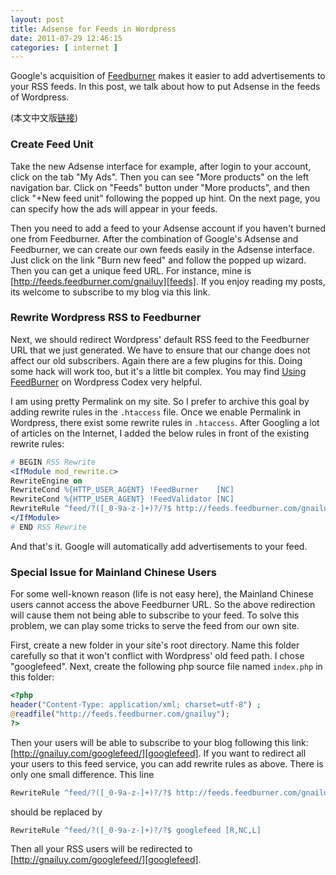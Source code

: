 ```yaml
---
layout: post
title: Adsense for Feeds in Wordpress
date: 2011-07-29 12:46:15
categories: [ internet ]
---
```


Google's acquisition of [Feedburner][feedburner] makes it easier to add advertisements to your RSS feeds.
In this post, we talk about how to put Adsense in the feeds of Wordpress.

<!-- more -->

(本文中文版[链接][chinese])

### Create Feed Unit

Take the new Adsense interface for example, after login to your account, click on the tab "My Ads". Then you can see "More products" on the left navigation bar.
Click on "Feeds" button under "More products", and then click "+New feed unit" following the popped up hint.
On the next page, you can specify how the ads will appear in your feeds.

Then you need to add a feed to your Adsense account if you haven't burned one from Feedburner. After the combination of Google's Adsense and Feedburner,
we can create our own feeds easily in the Adsense interface. Just click on the link "Burn new feed" and follow the popped up wizard. Then you can get a unique feed URL.
For instance, mine is [http://feeds.feedburner.com/gnailuy][feeds]. If you enjoy reading my posts, its welcome to subscribe to my blog via this link.

### Rewrite Wordpress RSS to Feedburner

Next, we should redirect Wordpress' default RSS feed to the Feedburner URL that we just generated. We have to ensure that our change does not affect our old subscribers.
Again there are a few plugins for this. Doing some hack will work too, but it's a little bit complex. You may find [Using FeedBurner][using-feedburner] on Wordpress Codex
very helpful.

I am using pretty Permalink on my site. So I prefer to archive this goal by adding rewrite rules in the `.htaccess` file. Once we enable Permalink in Wordpress,
there exist some rewrite rules in `.htaccess`. After Googling a lot of articles on the Internet, I added the below rules in front of the existing rewrite rules:

``` apache
# BEGIN RSS Rewrite
<IfModule mod_rewrite.c>
RewriteEngine on
RewriteCond %{HTTP_USER_AGENT} !FeedBurner    [NC]
RewriteCond %{HTTP_USER_AGENT} !FeedValidator [NC]
RewriteRule ^feed/?([_0-9a-z-]+)?/?$ http://feeds.feedburner.com/gnailuy [R,NC,L]
</IfModule>
# END RSS Rewrite
```

And that's it. Google will automatically add advertisements to your feed.

### Special Issue for Mainland Chinese Users

For some well-known reason (life is not easy here), the Mainland Chinese users cannot access the above Feedburner URL.
So the above redirection will cause them not being able to subscribe to your feed. To solve this problem, we can play some tricks to serve the feed from our own site.

First, create a new folder in your site's root directory. Name this folder carefully so that it won't conflict with Wordpress' old feed path. I chose "googlefeed".
Next, create the following php source file named `index.php` in this folder:

``` php
<?php
header("Content-Type: application/xml; charset=utf-8") ;
@readfile("http://feeds.feedburner.com/gnailuy");
?>
```

Then your users will be able to subscribe to your blog following this link: [http://gnailuy.com/googlefeed/][googlefeed].
If you want to redirect all your users to this feed service, you can add rewrite rules as above. There is only one small difference. This line

``` apache
RewriteRule ^feed/?([_0-9a-z-]+)?/?$ http://feeds.feedburner.com/gnailuy [R,NC,L]
```

should be replaced by

``` apache
RewriteRule ^feed/?([_0-9a-z-]+)?/?$ googlefeed [R,NC,L]
```

Then all your RSS users will be redirected to [http://gnailuy.com/googlefeed/][googlefeed].

[feedburner]:       http://feedburner.com/
[chinese]:          /internet/2011/07/29/adsense-for-feeds-in-wordpress-chs
[feeds]:            http://feeds.feedburner.com/gnailuy
[using-feedburner]: http://codex.wordpress.org/Using_FeedBurner
[googlefeed]:       http://gnailuy.com/googlefeed
